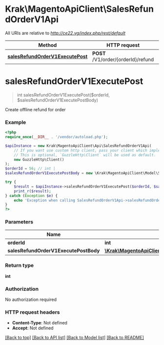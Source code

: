 # Krak\MagentoApiClient\SalesRefundOrderV1Api

All URIs are relative to *http://ce22.vg/index.php/rest/default*

Method | HTTP request | Description
------------- | ------------- | -------------
[**salesRefundOrderV1ExecutePost**](SalesRefundOrderV1Api.md#salesRefundOrderV1ExecutePost) | **POST** /V1/order/{orderId}/refund | 


# **salesRefundOrderV1ExecutePost**
> int salesRefundOrderV1ExecutePost($orderId, $salesRefundOrderV1ExecutePostBody)



Create offline refund for order

### Example
```php
<?php
require_once(__DIR__ . '/vendor/autoload.php');

$apiInstance = new Krak\MagentoApiClient\Api\SalesRefundOrderV1Api(
    // If you want use custom http client, pass your client which implements `GuzzleHttp\ClientInterface`.
    // This is optional, `GuzzleHttp\Client` will be used as default.
    new GuzzleHttp\Client()
);
$orderId = 56; // int | 
$salesRefundOrderV1ExecutePostBody = new \Krak\MagentoApiClient\Model\SalesRefundOrderV1ExecutePostBody(); // \Krak\MagentoApiClient\Model\SalesRefundOrderV1ExecutePostBody | 

try {
    $result = $apiInstance->salesRefundOrderV1ExecutePost($orderId, $salesRefundOrderV1ExecutePostBody);
    print_r($result);
} catch (Exception $e) {
    echo 'Exception when calling SalesRefundOrderV1Api->salesRefundOrderV1ExecutePost: ', $e->getMessage(), PHP_EOL;
}
?>
```

### Parameters

Name | Type | Description  | Notes
------------- | ------------- | ------------- | -------------
 **orderId** | **int**|  |
 **salesRefundOrderV1ExecutePostBody** | [**\Krak\MagentoApiClient\Model\SalesRefundOrderV1ExecutePostBody**](../Model/SalesRefundOrderV1ExecutePostBody.md)|  | [optional]

### Return type

**int**

### Authorization

No authorization required

### HTTP request headers

 - **Content-Type**: Not defined
 - **Accept**: Not defined

[[Back to top]](#) [[Back to API list]](../../README.md#documentation-for-api-endpoints) [[Back to Model list]](../../README.md#documentation-for-models) [[Back to README]](../../README.md)

